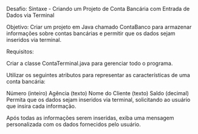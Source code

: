 Desafio: Sintaxe - Criando um Projeto de Conta Bancária com Entrada de Dados via Terminal

Objetivo:
Criar um projeto em Java chamado ContaBanco para armazenar informações sobre contas bancárias e permitir que os dados sejam inseridos via terminal.

Requisitos:

Criar a classe ContaTerminal.java para gerenciar todo o programa.

Utilizar os seguintes atributos para representar as características de uma conta bancária:

Número (inteiro)
Agência (texto)
Nome do Cliente (texto)
Saldo (decimal)
Permita que os dados sejam inseridos via terminal, solicitando ao usuário que insira cada informação.

Após todas as informações serem inseridas, exiba uma mensagem personalizada com os dados fornecidos pelo usuário.
